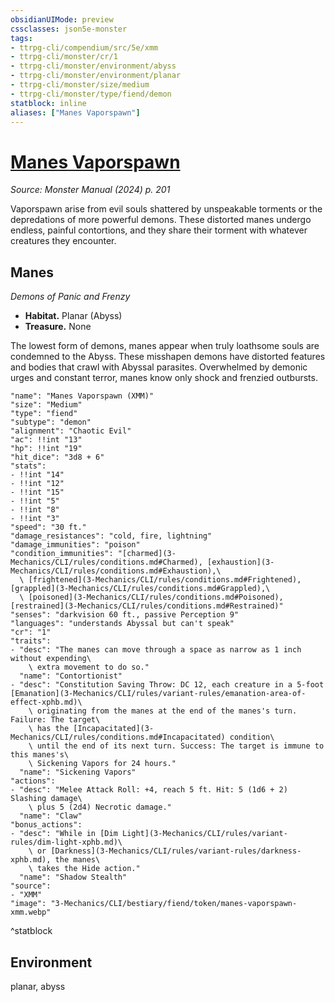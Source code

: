 ```yaml
---
obsidianUIMode: preview
cssclasses: json5e-monster
tags:
- ttrpg-cli/compendium/src/5e/xmm
- ttrpg-cli/monster/cr/1
- ttrpg-cli/monster/environment/abyss
- ttrpg-cli/monster/environment/planar
- ttrpg-cli/monster/size/medium
- ttrpg-cli/monster/type/fiend/demon
statblock: inline
aliases: ["Manes Vaporspawn"]
---
```

# [Manes Vaporspawn](3-Mechanics\CLI\bestiary\fiend/manes-vaporspawn-xmm.md)
*Source: Monster Manual (2024) p. 201*  

Vaporspawn arise from evil souls shattered by unspeakable torments or the depredations of more powerful demons. These distorted manes undergo endless, painful contortions, and they share their torment with whatever creatures they encounter.

## Manes

*Demons of Panic and Frenzy*

- **Habitat.** Planar (Abyss)  
- **Treasure.** None  

The lowest form of demons, manes appear when truly loathsome souls are condemned to the Abyss. These misshapen demons have distorted features and bodies that crawl with Abyssal parasites. Overwhelmed by demonic urges and constant terror, manes know only shock and frenzied outbursts.

```statblock
"name": "Manes Vaporspawn (XMM)"
"size": "Medium"
"type": "fiend"
"subtype": "demon"
"alignment": "Chaotic Evil"
"ac": !!int "13"
"hp": !!int "19"
"hit_dice": "3d8 + 6"
"stats":
- !!int "14"
- !!int "12"
- !!int "15"
- !!int "5"
- !!int "8"
- !!int "3"
"speed": "30 ft."
"damage_resistances": "cold, fire, lightning"
"damage_immunities": "poison"
"condition_immunities": "[charmed](3-Mechanics/CLI/rules/conditions.md#Charmed), [exhaustion](3-Mechanics/CLI/rules/conditions.md#Exhaustion),\
  \ [frightened](3-Mechanics/CLI/rules/conditions.md#Frightened), [grappled](3-Mechanics/CLI/rules/conditions.md#Grappled),\
  \ [poisoned](3-Mechanics/CLI/rules/conditions.md#Poisoned), [restrained](3-Mechanics/CLI/rules/conditions.md#Restrained)"
"senses": "darkvision 60 ft., passive Perception 9"
"languages": "understands Abyssal but can't speak"
"cr": "1"
"traits":
- "desc": "The manes can move through a space as narrow as 1 inch without expending\
    \ extra movement to do so."
  "name": "Contortionist"
- "desc": "Constitution Saving Throw: DC 12, each creature in a 5-foot [Emanation](3-Mechanics/CLI/rules/variant-rules/emanation-area-of-effect-xphb.md)\
    \ originating from the manes at the end of the manes's turn. Failure: The target\
    \ has the [Incapacitated](3-Mechanics/CLI/rules/conditions.md#Incapacitated) condition\
    \ until the end of its next turn. Success: The target is immune to this manes's\
    \ Sickening Vapors for 24 hours."
  "name": "Sickening Vapors"
"actions":
- "desc": "Melee Attack Roll: +4, reach 5 ft. Hit: 5 (1d6 + 2) Slashing damage\
    \ plus 5 (2d4) Necrotic damage."
  "name": "Claw"
"bonus_actions":
- "desc": "While in [Dim Light](3-Mechanics/CLI/rules/variant-rules/dim-light-xphb.md)\
    \ or [Darkness](3-Mechanics/CLI/rules/variant-rules/darkness-xphb.md), the manes\
    \ takes the Hide action."
  "name": "Shadow Stealth"
"source":
- "XMM"
"image": "3-Mechanics/CLI/bestiary/fiend/token/manes-vaporspawn-xmm.webp"
```
^statblock

## Environment

planar, abyss